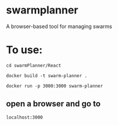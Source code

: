 # swarmplanner
A browser-based tool for managing swarms

# To use:

`cd swarmPlanner/React`

`docker build -t swarm-planner .`

`docker run -p 3000:3000 swarm-planner`

## open a browser and go to

`localhost:3000`